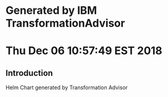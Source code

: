 # Generated by IBM TransformationAdvisor
# Thu Dec 06 10:57:49 EST 2018
## Introduction

Helm Chart generated by Transformation Advisor
